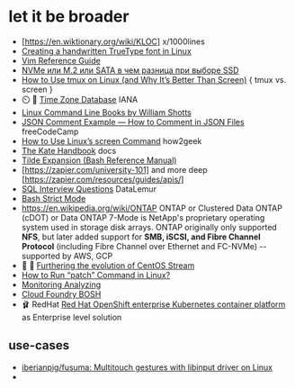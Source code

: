 # let it be broader 
- 	[https://en.wiktionary.org/wiki/KLOC]	x/1000lines
- 	[ Creating a handwritten TrueType font in Linux ](https://gordonlesti.com/creating-a-handwritten-truetype-font-in-linux/) 
- 	[Vim Reference Guide](https://learnbyexample.github.io/vim_reference/cover.html) 
- 	[ NVMe или M.2 или SATA в чем разница при выборе SSD ](https://www.how-fixit.in.ua/uk-ua/stati/nvme-m2-sata-ssd.html)
- 	[How to Use tmux on Linux (and Why It’s Better Than Screen)](https://www.howtogeek.com/671422/how-to-use-tmux-on-linux-and-why-its-better-than-screen/)  { tmux vs. screen }
- 	⏲️ 🌲 [Time Zone Database](https://www.iana.org/time-zones) IANA 
- 	[Linux Command Line Books by William Shotts](http://linuxcommand.org/tlcl.php) 
- 	[JSON Comment Example — How to Comment in JSON Files](https://www.freecodecamp.org/news/json-comment-example-how-to-comment-in-json-files/) freeCodeCamp
- 	[How to Use Linux’s screen Command](https://www.howtogeek.com/662422/how-to-use-linuxs-screen-command/) how2geek 
- 	[The Kate Handbook](https://docs.kde.org/stable5/en/kate/kate//) docs
- 	[Tilde Expansion (Bash Reference Manual)](https://www.gnu.org/software/bash/manual/html_node/Tilde-Expansion.html)
- 	[https://zapier.com/university-101] and more deep [https://zapier.com/resources/guides/apis/]
- 	[SQL Interview Questions](https://datalemur.com/sql-interview-questions) DataLemur
- 	[Bash Strict Mode](http://redsymbol.net/articles/unofficial-bash-strict-mode/)
- 	https://en.wikipedia.org/wiki/ONTAP  ONTAP or Clustered Data ONTAP (cDOT) or Data ONTAP 7-Mode is NetApp's proprietary operating system used in storage disk arrays.
ONTAP originally only supported **NFS**, but later added support for **SMB, iSCSI, and Fibre Channel Protocol** (including Fibre Channel over Ethernet and FC-NVMe) -- supported by AWS, GCP 
- 	🍂 📆 [Furthering the evolution of CentOS Stream](https://www.redhat.com/en/blog/furthering-evolution-centos-stream)
- 	[How to Run “patch” Command in Linux?](https://linuxhint.com/run-patch-command-in-linux/)
- 	[ Monitoring Analyzing ](https://docs.victoriametrics.com/Quick-Start.html)
- 	[Cloud Foundry BOSH](https://bosh.io/docs/)
- 	🩰 RedHat [Red Hat OpenShift enterprise Kubernetes container platform](https://www.redhat.com/en/technologies/cloud-computing/openshift) as Enterprise level solution

## use-cases 
- 	[iberianpig/fusuma: Multitouch gestures with libinput driver on Linux](https://github.com/iberianpig/fusuma)
- 
